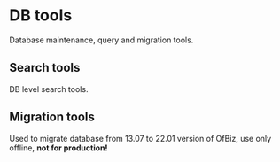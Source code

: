 # DB tools
Database maintenance, query and migration tools.

## Search tools

DB level search tools.

## Migration tools

Used to migrate database from 13.07 to 22.01 version of OfBiz, use only offline, **not for production!**
